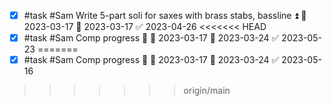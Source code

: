 - [x] #task #Sam Write 5-part soli for saxes with brass stabs, bassline ⏫ 🛫 2023-03-17 📅 2023-03-17 ✅ 2023-04-26
<<<<<<< HEAD
- [x] #task #Sam Comp progress 🔼 🛫 2023-03-17 📅 2023-03-24 ✅ 2023-05-23
=======
- [x] #task #Sam Comp progress 🔼 🛫 2023-03-17 📅 2023-03-24 ✅ 2023-05-16
>>>>>>> origin/main
